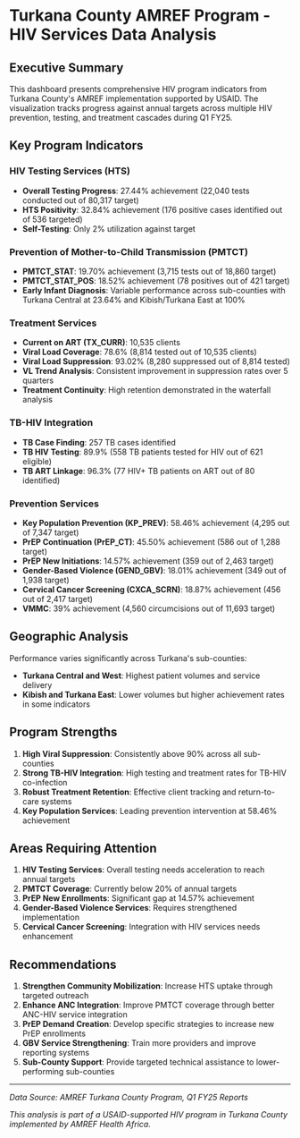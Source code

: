 # Turkana County AMREF Program - HIV Services Data Analysis

## Executive Summary

This dashboard presents comprehensive HIV program indicators from Turkana County's AMREF implementation supported by USAID. The visualization tracks progress against annual targets across multiple HIV prevention, testing, and treatment cascades during Q1 FY25.

## Key Program Indicators

### HIV Testing Services (HTS)
- **Overall Testing Progress**: 27.44% achievement (22,040 tests conducted out of 80,317 target)
- **HTS Positivity**: 32.84% achievement (176 positive cases identified out of 536 targeted)
- **Self-Testing**: Only 2% utilization against target

### Prevention of Mother-to-Child Transmission (PMTCT)
- **PMTCT_STAT**: 19.70% achievement (3,715 tests out of 18,860 target)
- **PMTCT_STAT_POS**: 18.52% achievement (78 positives out of 421 target)
- **Early Infant Diagnosis**: Variable performance across sub-counties with Turkana Central at 23.64% and Kibish/Turkana East at 100%

### Treatment Services
- **Current on ART (TX_CURR)**: 10,535 clients
- **Viral Load Coverage**: 78.6% (8,814 tested out of 10,535 clients)
- **Viral Load Suppression**: 93.02% (8,280 suppressed out of 8,814 tested)
- **VL Trend Analysis**: Consistent improvement in suppression rates over 5 quarters
- **Treatment Continuity**: High retention demonstrated in the waterfall analysis

### TB-HIV Integration
- **TB Case Finding**: 257 TB cases identified
- **TB HIV Testing**: 89.9% (558 TB patients tested for HIV out of 621 eligible)
- **TB ART Linkage**: 96.3% (77 HIV+ TB patients on ART out of 80 identified)

### Prevention Services
- **Key Population Prevention (KP_PREV)**: 58.46% achievement (4,295 out of 7,347 target)
- **PrEP Continuation (PrEP_CT)**: 45.50% achievement (586 out of 1,288 target)
- **PrEP New Initiations**: 14.57% achievement (359 out of 2,463 target)
- **Gender-Based Violence (GEND_GBV)**: 18.01% achievement (349 out of 1,938 target)
- **Cervical Cancer Screening (CXCA_SCRN)**: 18.87% achievement (456 out of 2,417 target)
- **VMMC**: 39% achievement (4,560 circumcisions out of 11,693 target)

## Geographic Analysis

Performance varies significantly across Turkana's sub-counties:
- **Turkana Central and West**: Highest patient volumes and service delivery
- **Kibish and Turkana East**: Lower volumes but higher achievement rates in some indicators

## Program Strengths

1. **High Viral Suppression**: Consistently above 90% across all sub-counties
2. **Strong TB-HIV Integration**: High testing and treatment rates for TB-HIV co-infection
3. **Robust Treatment Retention**: Effective client tracking and return-to-care systems
4. **Key Population Services**: Leading prevention intervention at 58.46% achievement

## Areas Requiring Attention

1. **HIV Testing Services**: Overall testing needs acceleration to reach annual targets
2. **PMTCT Coverage**: Currently below 20% of annual targets
3. **PrEP New Enrollments**: Significant gap at 14.57% achievement
4. **Gender-Based Violence Services**: Requires strengthened implementation
5. **Cervical Cancer Screening**: Integration with HIV services needs enhancement

## Recommendations

1. **Strengthen Community Mobilization**: Increase HTS uptake through targeted outreach
2. **Enhance ANC Integration**: Improve PMTCT coverage through better ANC-HIV service integration
3. **PrEP Demand Creation**: Develop specific strategies to increase new PrEP enrollments
4. **GBV Service Strengthening**: Train more providers and improve reporting systems
5. **Sub-County Support**: Provide targeted technical assistance to lower-performing sub-counties

---

*Data Source: AMREF Turkana County Program, Q1 FY25 Reports*

*This analysis is part of a USAID-supported HIV program in Turkana County implemented by AMREF Health Africa.*